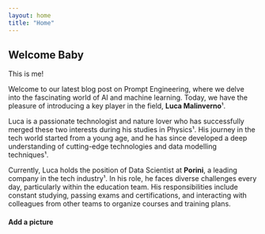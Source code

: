 ```yaml
---
layout: home
title: "Home"
---
```


## Welcome Baby

This is me!

Welcome to our latest blog post on Prompt Engineering, where we delve into the fascinating world of AI and machine learning. Today, we have the pleasure of introducing a key player in the field, **Luca Malinverno**¹.

Luca is a passionate technologist and nature lover who has successfully merged these two interests during his studies in Physics¹. His journey in the tech world started from a young age, and he has since developed a deep understanding of cutting-edge technologies and data modelling techniques¹.

Currently, Luca holds the position of Data Scientist at **Porini**, a leading company in the tech industry¹. In his role, he faces diverse challenges every day, particularly within the education team. His responsibilities include constant studying, passing exams and certifications, and interacting with colleagues from other teams to organize courses and training plans.

#### Add a picture


